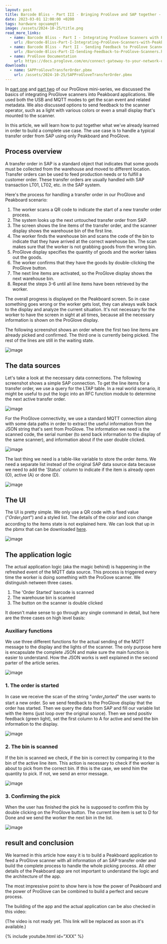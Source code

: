 ```yaml
---
layout: post
title: Barcode Bliss - Part III - Bringing ProGlove and SAP together - Transfer Order Use Case
date: 2023-03-01 12:00:00 +0200
tags: hardware opcuamqtt
image: /assets/2024-10-25/title.png
read_more_links:
  - name: Barcode Bliss - Part I - Integrating ProGlove Scanners with Peakboard
    url: /Barcode-Bliss-Part-I-Integrating-ProGlove-Scanners-with-Peakboard.html
  - name: Barcode Bliss - Part II - Sending Feedback to ProGlove Scanners
    url: /Barcode-Bliss-Part-II-Sending-Feedback-to-ProGlove-Scanners.html
  - name: ProGlove Documentation
    url: https://docs.proglove.com/en/connect-gateway-to-your-network-using-mqtt-integration.html
downloads:
  - name: SAPProGloveTransferOrder.pbmx
    url: /assets/2024-10-25/SAPProGloveTransferOrder.pbmx
---
```

In [part one](/Barcode-Bliss-Part-I-Integrating-ProGlove-Scanners-with-Peakboard.html) and [part two](/Barcode-Bliss-Part-II-Sending-Feedback-to-ProGlove-Scanners.html) of our ProGlove mini-series, we discussed the basics of integrating ProGlove scanners into Peakboard applications. We used both the USB and MQTT modes to get the scan event and related metadata. We also discussed options to send feedback to the scanner operator, such as a light with various colors or even a small display that's mounted to the scanner.

In this article, we will learn how to put together what we've already learned in order to build a complete use case. The use case is to handle a typical transfer order from SAP using only Peakboard and ProGlove.

## Process overview

A transfer order in SAP is a standard object that indicates that some goods must be collected from the warehouse and moved to different location. Transfer orders can be used to feed production needs or to fulfill a customer order. These transfer orders are usually handled with SAP transaction LT01, LT02, etc. in the SAP system.

Here's the process for handling a transfer order in our ProGlove and Peakboard scenario:

1. The worker scans a QR code to indicate the start of a new transfer order process.
1. The system looks up the next untouched transfer order from SAP.
2. The screen shows the line items of the transfer order, and the scanner display shows the warehouse bin of the first line.
3. The worker finds the warehouse bin and scans the code of the bin to indicate that they have arrived at the correct warehouse bin. The scan makes sure that the worker is not grabbing goods from the wrong bin.
4. ProGlove display specifies the quantity of goods and the worker takes out the goods.
5. The worker confirms that they have the goods by double-clicking the ProGlove button.
6. The next line items are activated, so the ProGlove display shows the next warehouse bin.
7. Repeat the steps 3-6 until all line items have been retrieved by the worker. 

The overall progress is displayed on the Peakboard screen. So in case something goes wrong or the worker gets lost, they can always walk back to the display and analyze the current situation. It's not necessary for the worker to have the screen in sight at all times, because all the necessary information is shown on the ProGlove display.

The following screenshot shows an order where the first two line items are already picked and confirmed. The third one is currently being picked. The rest of the lines are still in the waiting state.

![image](/assets/2024-10-25/010.png)

## The data sources

Let's take a look at the necessary data connections. The following screenshot shows a simple SAP connection. To get the line items for a transfer order, we use a query for the LTAP table. In a real world scenario, it might be useful to put the logic into an RFC function module to determine the next active transfer order.

![image](/assets/2024-10-25/020.png)

For the ProGlove connectivity, we use a standard MQTT connection along with some data paths in order to extract the useful information from the JSON string that's sent from ProGlove. The information we need is the scanned code, the serial number (to send back information to the display of the same scanner), and information about if the user double clicked.

![image](/assets/2024-10-25/030.png)

The last thing we need is a table-like variable to store the order items. We need a separate list instead of the original SAP data source data because we need to add the 'Status' column to indicate if the item is already open (O), active (A) or done (D).

![image](/assets/2024-10-25/040.png)

## The UI 

The UI is pretty simple. We only use a QR code with a fixed value ("$Order_Start$") and a styled list. The details of the color and icon change according to the items state is not explained here. We can look that up in the pbmx that can be downloaded [here](/assets/2024-10-25/SAPProGloveTransferOrder.pbmx).

![image](/assets/2024-10-25/050.png)

## The application logic

The actual application logic (aka the magic behind) is happening in the refreshed event of the MQTT data source. This process is triggered every time the worker is doing something with the ProGove scanner. We distinguish netween three cases.

1. The 'Order Started' barcode is scanned
2. The warehouse bin is scanned 
3. The button on the scanner is double clicked

It doesn't make sense to go through any single command in detail, but here are the three cases on high level basis:

### Auxiliary functions

We use three different functions for the actual sending of the MQTT message to the display and the lights of the scanner. The only purpose here is encapsulate the complete JSON and make sure the main function is easier to understand. How the JSON works is well explained in the second parter of the article series.

![image](/assets/2024-10-25/055.png)

### 1. The order is started

In case we receive the scan of the string "$order_started$" the user wants to start a new order. So we send feedback to the ProGlove display that the order has started. Then we query the data from SAP and fill our variable list with the items (just loop over the original source). Then we send positiv feedback (green light), set the first column to A for active and send the bin information to the display.

![image](/assets/2024-10-25/060.png)

### 2. The bin is scanned

If the bin is scanned we check, if the bin is correct by comparing it to the bin of the active line item. This action is necessary to check if the worker is about to pick from the correct bin. If this is the case, we send him the quantity to pick. If not, we send an error message.

![image](/assets/2024-10-25/070.png)

### 3. Confirming the pick

When the user has finished the pick he is supposed to confirm this by double clicking on the ProGlove button. The current line item is set to D for Done and we send the worker the next bin in the list.

![image](/assets/2024-10-25/080.png)

## result and conclusion

We learned in this article how easy it is to build a Peakboard application to feed a ProGlove scanner with all information of an SAP transfer order and build the complete process to handle the whole picking process. All other details of the Peakboard app are not important to understand the logic and the architecture of the app. 

The most impressive point to show here is how the power of Peakboard and the power of ProGlove can be combined to build a perfect and secure process.

The building of the app and the actual application can be also checked in this video:

(The video is not ready yet. This link will be replaced as soon as it's available.)

{% include youtube.html id="XXX" %}



